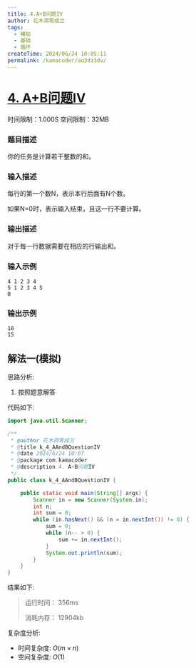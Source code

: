 ```yaml
---
title: 4.A+B问题IV
author: 花木凋零成兰
tags:
  - 模拟
  - 基础
  - 循环
createTime: 2024/06/24 10:05:11
permalink: /kamacoder/ao3dz3dv/
---
```


# [4. A+B问题IV](https://kamacoder.com/problempage.php?pid=1003)
时间限制：1.000S  空间限制：32MB
### 题目描述
你的任务是计算若干整数的和。

### 输入描述
每行的第一个数N，表示本行后面有N个数。

如果N=0时，表示输入结束，且这一行不要计算。

### 输出描述
对于每一行数据需要在相应的行输出和。

### 输入示例
```text
4 1 2 3 4
5 1 2 3 4 5
0 
```
### 输出示例
```text
10
15
```

## 解法一(模拟)

思路分析:
1. 按照题意解答

代码如下:
```java
import java.util.Scanner;

/**
 * @author 花木凋零成兰
 * @title k_4_AAndBQuestionIV
 * @date 2024/6/24 10:07
 * @package com.kamacoder
 * @description 4. A+B问题IV
 */
public class k_4_AAndBQuestionIV {

    public static void main(String[] args) {
        Scanner in = new Scanner(System.in);
        int n;
        int sum = 0;
        while (in.hasNext() && (n = in.nextInt()) != 0) {
            sum = 0;
            while (n-- > 0) {
                sum += in.nextInt();
            }
            System.out.println(sum);
        }
    }
}
```

结果如下:
> 运行时间：
> 356ms
> 
> 消耗内存：
> 12904kb

复杂度分析:

- 时间复杂度: $O(m \times n)$
- 空间复杂度: $O(1)$
